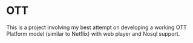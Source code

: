 # OTT
This is a project involving my best attempt on developing a working OTT Platform model (similar to Netflix) with web player and Nosql support.
